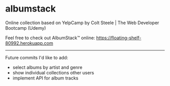 # albumstack
Online collection based on YelpCamp by Colt Steele | The Web Developer Bootcamp (Udemy)

Feel free to check out AlbumStack™ online: https://floating-shelf-80992.herokuapp.com

-------------------------------

Future commits I'd like to add:

- select albums by artist and genre
- show individual collections other users
- implement API for album tracks
